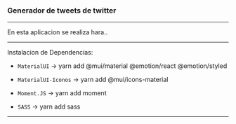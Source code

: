 ### Generador de tweets de twitter

---

En esta aplicacion se realiza hara..

---

Instalacion de Dependencias:

* `MaterialUI` -> yarn add @mui/material @emotion/react @emotion/styled

* `MaterialUI-Iconos` -> yarn add @mui/icons-material

* `Moment.JS` -> yarn add moment

* `SASS` -> yarn add sass

---

